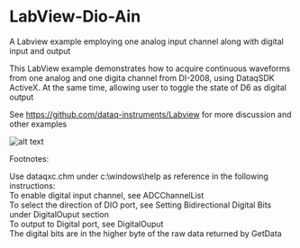 # LabView-Dio-Ain
A Labview example employing one analog input channel along with digital input and output

This LabView example demonstrates how to acquire continuous waveforms from one analog and one digita channel from DI-2008, using DataqSDK ActiveX. At the same time, allowing user to toggle the state of D6 as digital output

See https://github.com/dataq-instruments/Labview for more discussion and other examples

![alt text](https://www.dataq.com/resources/repository/labviewdio.gif "ScreenCapture by LICECap")

Footnotes: 

Use dataqxc.chm under c:\windows\help as reference in the following instructions:<br/>
To enable digital input channel, see ADCChannelList <br/>
To select the direction of DIO port, see Setting Bidirectional Digital Bits under DigitalOuput section<br/>
To output to Digital port, see DigitalOuput <br/>
The digital bits are in the higher byte of the raw data returned by GetData
